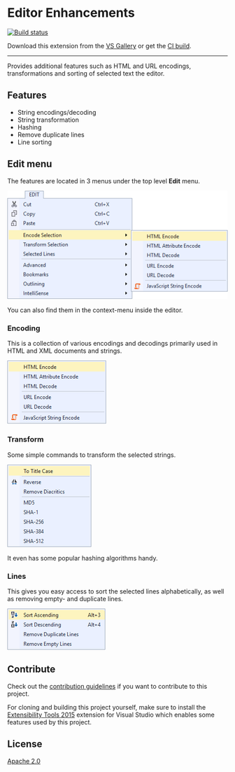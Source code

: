 # Editor Enhancements

[![Build status](https://ci.appveyor.com/api/projects/status/ft7r0hidvyl37d4b?svg=true)](https://ci.appveyor.com/project/madskristensen/editorsk)

Download this extension from the [VS Gallery](https://visualstudiogallery.msdn.microsoft.com/4f64e542-3772-4136-8f87-0113441c7aa1)
or get the [CI build](http://vsixgallery.com/extension/a3112f81-e423-4f88-9f2c-e089a309e48e/).

---------------------------------------

Provides additional features such as HTML and URL encodings,
transformations and sorting of selected text the editor.

## Features

- String encodings/decoding
- String transformation
- Hashing
- Remove duplicate lines
- Line sorting

## Edit menu
The features are located in 3 menus under the top level 
**Edit** menu.

![Edit menu](art/edit-menu.png)

You can also find them in the context-menu inside the editor.

### Encoding
This is a collection of various encodings and decodings
primarily used in HTML and XML documents and strings.

![Encoding menu](art/encoding-sub-menu.png)

### Transform
Some simple commands to transform the selected strings.

![Transform menu](art/transform-sub-menu.png)

It even has some popular hashing algorithms handy.

### Lines
This gives you easy access to sort the selected lines
alphabetically, as well as removing empty- and duplicate
lines.

![Lines menu](art/line-sub-menu.png)

## Contribute
Check out the [contribution guidelines](.github/CONTRIBUTING.md)
if you want to contribute to this project.

For cloning and building this project yourself, make sure
to install the
[Extensibility Tools 2015](https://visualstudiogallery.msdn.microsoft.com/ab39a092-1343-46e2-b0f1-6a3f91155aa6)
extension for Visual Studio which enables some features
used by this project.

## License
[Apache 2.0](LICENSE)